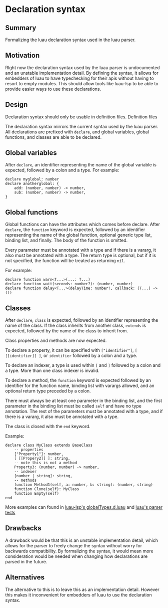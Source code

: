# Declaration syntax

## Summary

Formalizing the luau declaration syntax used in the luau parser.

## Motivation

RIght now the declaration syntax used by the luau parser is undocumented and an unstable implementation detail. By defining the syntax, it allows for embedders of luau to have typechecking for their apis without having to resort to empty modules. This should allow tools like luau-lsp to be able to provide easier ways to use these declarations.

## Design

Declaration syntax should only be usable in definition files. Definition files

The declaration syntax mirrors the current syntax used by the luau parser. All declarations are prefixed with `declare`, and global variables, global functions, and classes are able to be declared.

## Global variables
After `declare`, an identifier representing the name of the global variable is expected, followed by a colon and a type.
For example:

```luau
declare myglobal: number
declare anotherglobal: {
    add: (number, number) -> number,
    sub: (number, number) -> number,
}
```

## Global functions
Global functions can have the attributes which comes before declare. After `declare`, the `function` keyword is expected, followed by an identifier representing the name of the global function, optional generic type list, binding list, and finally. The body of the function is omitted.

Every parameter must be annotated with a type and if there is a vararg, it also must be annotated with a type. The return type is optional, but if it is not specified, the function will be treated as returning `nil`.

For example:

```luau
declare function warn<T...>(...: T...)
declare function wait(seconds: number?): (number, number)
declare function delay<T...>(delayTime: number?, callback: (T...) -> ())
```

## Classes
After `declare`, `class` is expected, followed by an identifier representing the name of the class. If the class inherits from another class, `extends` is expected, followed by the name of the class to inherit from.

Class properties and methods are now expected.

To declare a property, it can be specified with `["identifier"]`, `[ [[identifier]] ]`, or `identifier` followed by a colon and a type.

To declare an indexer, a type is used within `[` and `]` followed by a colon and a type. More than one class indexer is invalid.

To declare a method, the `function` keyword is expected followed by an identifier for the function name, binding list with varargs allowed, and an optional return type preceded by a colon.

There must always be at least one parameter in the binding list, and the first parameter in the binding list must be called `self` and have no type annotation. The rest of the parameters must be annotated with a type, and if there is a vararg, it also must be annotated with a type.

The class is closed with the `end` keyword.

Example:
```luau
declare class MyClass extends BaseClass
    -- properties
    ["Property1"]: number,
    [ [[Propery2]] ]: string,
    -- note this is not a method
    Property3: (number, number) -> number,
    -- indexer
    [number | string]: string,
    -- methods
    function Method1(self, a: number, b: string): (number, string)
    function Clone(self): MyClass
    function Empty(self)
end
```

More examples can found in [luau-lsp's globalTypes.d.luau](https://github.com/JohnnyMorganz/luau-lsp/blob/main/scripts/globalTypes.d.luau) and [luau's parser tests](https://github.com/luau-lang/luau/blob/master/tests/Parser.test.cpp#L1908)

## Drawbacks

A drawback would be that this is an unstable implementation detail, which allows for the parser to freely change the syntax without worry for backwards compatibility. By formalizing the syntax, it would mean more consideration would be needed when changing how declarations are parsed in the future.

## Alternatives

The alternative to this is to leave this as an implementation detail. However this makes it inconvenient for embedders of luau to use the declaration syntax.